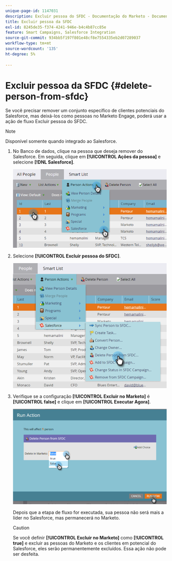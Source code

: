 ```yaml
---
unique-page-id: 1147031
description: Excluir pessoa do SFDC - Documentação do Marketo - Documentação do produto
title: Excluir pessoa da SFDC
exl-id: 8245de35-f374-4241-946e-b4c4b87cc85e
feature: Smart Campaigns, Salesforce Integration
source-git-commit: 934bb5f197f801e48cf8e7554335eb2d07289037
workflow-type: tm+mt
source-wordcount: '135'
ht-degree: 5%

---
```


# Excluir pessoa da SFDC {#delete-person-from-sfdc}

Se você precisar remover um conjunto específico de clientes potenciais do Salesforce, mas deixá-los como pessoas no Marketo Engage, poderá usar a ação de fluxo Excluir pessoa do SFDC.

>[!NOTE]
>
>Disponível somente quando integrado ao Salesforce.

1. No Banco de dados, clique na pessoa que deseja remover do Salesforce. Em seguida, clique em **[!UICONTROL Ações da pessoa]** e selecione **[!DNL Salesforce]**.

   ![](assets/delete-person-from-sfdc-1.png)

1. Selecione **[!UICONTROL Excluir pessoa do SFDC]**.

   ![](assets/delete-person-from-sfdc-2.png)

1. Verifique se a configuração **[!UICONTROL Excluir no Marketo]** é **[!UICONTROL false]** e clique em **[!UICONTROL Executar Agora]**.

   ![](assets/delete-person-from-sfdc-3.png)

   Depois que a etapa de fluxo for executada, sua pessoa não será mais a líder no Salesforce, mas permanecerá no Marketo.

   >[!CAUTION]
   >
   >Se você definir **[!UICONTROL Excluir no Marketo]** como **[!UICONTROL true]** e excluir as pessoas do Marketo e os clientes em potencial do Salesforce, eles serão permanentemente excluídos. Essa ação não pode ser desfeita.
